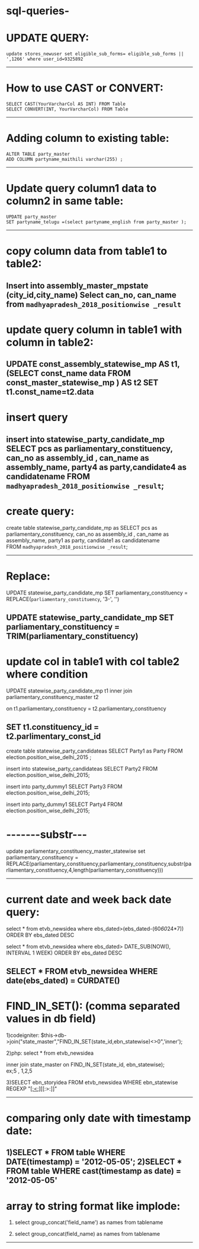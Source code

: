 # sql-queries-
# UPDATE QUERY:

    update stores_newuser set eligible_sub_forms= eligible_sub_forms || ',1266' where user_id=9325892
--------------------------------------------------------------------------------------------------------------------------------

# How to use CAST or CONVERT:

    SELECT CAST(YourVarcharCol AS INT) FROM Table
    SELECT CONVERT(INT, YourVarcharCol) FROM Table
--------------------------------------------------------------------------------------------------------------------------
# Adding column to existing table:

    ALTER TABLE party_master
    ADD COLUMN partyname_maithili varchar(255) ;
-------------------------------------------------------------------------------------------------------------------------------------
# Update query column1 data to column2 in same table:



    UPDATE party_master 
    SET partyname_telugu =(select partyname_english from party_master );
---------------------------------------------------------------------------------------------------------------------------------- 
# copy column data from table1 to table2:

   Insert into assembly_master_mpstate  
   (city_id,city_name) 
   Select can_no, can_name from `madhyapradesh_2018_positionwise _result`
-----------------------------------------------------------------------------------------------------------------------------------------
# update query column in table1 with column in table2:

   UPDATE const_assembly_statewise_mp AS t1, (SELECT const_name data FROM const_master_statewise_mp ) AS t2 SET t1.const_name=t2.data
-----------------------------------------------------------------------------------------------------------------------------------------------
# insert query
insert into statewise_party_candidate_mp 
SELECT pcs 
as parliamentary_constituency, can_no as assembly_id  ,
can_name as assembly_name, 
party4 as party,candidate4 as candidatename FROM `madhyapradesh_2018_positionwise _result`;
--------------------------------------------------------------------------------------------------------------------

# create query:

create table statewise_party_candidate_mp as
 SELECT pcs as parliamentary_constituency, 
can_no as assembly_id  ,
can_name as assembly_name, party1 as party,
candidate1 as candidatename   
FROM `madhyapradesh_2018_positionwise _result`;

-----------------------------------------------------------------------------------------------------------------------------------------------------
# Replace:

UPDATE statewise_party_candidate_mp SET parliamentary_constituency = REPLACE(`parliamentary_constituency`, '3-', '')

UPDATE statewise_party_candidate_mp SET parliamentary_constituency = TRIM(parliamentary_constituency)
--------------------------------------------------------------------------------------------------------------------------------------------------------
# update col in table1 with col table2 where condition
UPDATE statewise_party_candidate_mp  t1
   inner join  parliamentary_constituency_master  t2
                      
on t1.parliamentary_constituency = t2.parliamentary_constituency
                      
SET t1.constituency_id = t2.parlimentary_const_id 
---------------------------------------------------------------------------------------------------------------------------------------------------------
create table statewise_party_candidateas
SELECT Party1 as Party FROM election.position_wise_delhi_2015 ;

insert into statewise_party_candidateas 
SELECT Party2 FROM election.position_wise_delhi_2015;

insert into party_dummy1 
SELECT Party3 FROM election.position_wise_delhi_2015;

insert into party_dummy1 
SELECT Party4 FROM election.position_wise_delhi_2015;



# -------substr---


 update parliamentary_constituency_master_statewise
 set parliamentary_constituency = REPLACE(parliamentary_constituency,parliamentary_constituency,substr(parliamentary_constituency,4,length(parliamentary_constituency)))

------------------------------------------------------------------------------------------------------------------------------------------------------------------------------------------------------------------------------------------------------------------------------------------------------------------------------------------------------------------------
# current date and week back date query:

select * from etvb_newsidea where ebs_dated>(ebs_dated-(60*60*24*7)) ORDER BY ebs_dated DESC

select * from etvb_newsidea where ebs_dated> DATE_SUB(NOW(), INTERVAL 1 WEEK) ORDER BY ebs_dated DESC

SELECT * FROM etvb_newsidea WHERE date(ebs_dated) = CURDATE()
-------------------------------------------------------------------------------------------------------------------------------------------------------------------------------------------------------------------------------------------------------------------------------------------------------------------------------------------------------------------------------------------------
#  FIND_IN_SET():     (comma separated values in db field)  
    
1)codeigniter:  $this->db->join("state_master","FIND_IN_SET(state_id,ebn_statewise)<>0",'inner');

     
2)php: select *  from etvb_newsidea
       
inner join state_master on FIND_IN_SET(state_id, ebn_statewise);  
                                         ex;5  , 1,2,5

3)SELECT ebn_storyidea FROM etvb_newsidea WHERE ebn_statewise REGEXP "[[:<:]](4|14|10)[[:>:]]"


--------------------------------------------------------------------------------------------------------------------------
#  comparing only date with timestamp date:

1)SELECT * FROM table WHERE DATE(timestamp) = '2012-05-05';
2)SELECT * FROM table WHERE cast(timestamp as date) = '2012-05-05'
-------------------------------------------------------------------------------------------------------------------------------------------------------------------------------------------------------------------------------------------------
# array to string format like implode:
 
1) select group_concat('field_name') as names from tablename 
  
2) select group_concat(field_name) as names from tablename

-------------------------------------------------------------------------------------------------------------------------------------------------------------------------------------------------------------------------------------------------











